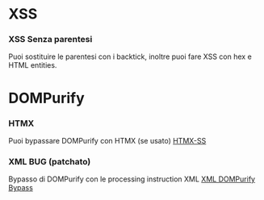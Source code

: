 # XSS
### XSS Senza parentesi
Puoi sostituire le parentesi con i backtick, inoltre puoi fare XSS con hex e HTML entities.

# DOMPurify
### HTMX
Puoi bypassare DOMPurify con HTMX (se usato) [HTMX-SS](https://blog.criticalthinkingpodcast.io/p/0-days-htmx-ss-with-mathias)

### XML BUG (patchato)

Bypasso di DOMPurify con le processing instruction XML [XML DOMPurify Bypass](https://blog.slonser.info/posts/dompurify-node-type-confusion/)
